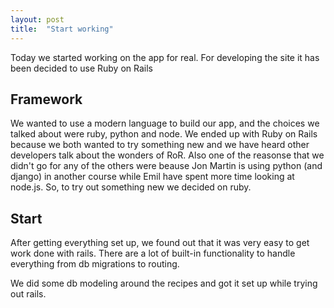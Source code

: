 ```yaml
---
layout: post
title:  "Start working"
---
```


Today we started working on the app for real. For developing the site it has been 
decided to use Ruby on Rails

## Framework
We wanted to use a modern language to build our app, and the choices we talked about 
were ruby, python and node. We ended up with Ruby on Rails because we both wanted to try 
something new and we have heard other developers talk about the wonders of RoR. 
Also one of the reasonse that we didn't go for any of the others were beause 
Jon Martin is using python (and django) in another course while
Emil have spent more time looking at node.js. So, to try out something new we decided on ruby.

## Start
After getting everything set up, we found out that it was very easy to get 
work done with rails. There are a lot of built-in functionality to handle 
everything from db migrations to routing.

We did some db modeling around the recipes and got it set up while trying out rails.
